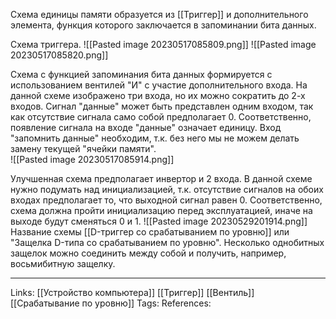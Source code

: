 Схема единицы памяти образуется из [[Триггер]] и дополнительного элемента, функция которого заключается в запоминании бита данных. 

Схема триггера.
![[Pasted image 20230517085809.png]]
![[Pasted image 20230517085820.png]]

Схема с функцией запоминания бита данных формируется с использованием вентилей "И" с участие дополнительного входа. На данной схеме изображено три входа, но их можно сократить до 2-х входов. Сигнал "данные" может быть представлен одним входом, так как отсутствие сигнала само собой предполагает 0. Соответственно, появление сигнала на входе "данные" означает единицу. Вход "запомнить данные" необходим, т.к. без него мы не можем делать замену текущей "ячейки памяти".  
![[Pasted image 20230517085914.png]]

Улучшенная схема предполагает инвертор и 2 входа. В данной схеме нужно подумать над инициализацией, т.к. отсутствие сигналов на обоих входах предполагает то, что выходной сигнал равен 0. Соответственно, схема должна пройти инициализацию перед эксплуатацией, иначе на выходе будут сменяться 0 и 1. 
![[Pasted image 20230529201914.png]]
Название схемы [[D-триггер со срабатыванием по уровню]] или "Защелка D-типа со срабатыванием по уровню". 
Несколько однобитных защелок можно соединить между собой и получить, например, восьмибитную защелку. 

___
Links: [[Устройство компьютера]] [[Триггер]] [[Вентиль]] [[Срабатывание по уровню]]
Tags: 
References: 